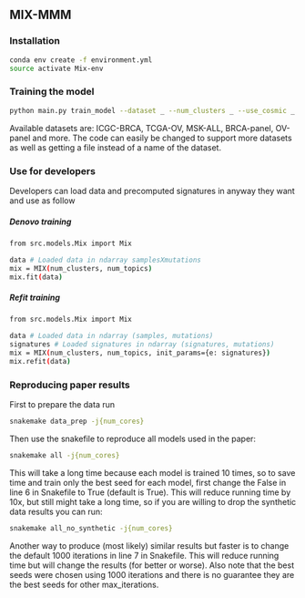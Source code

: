 ## MIX-MMM

### Installation

```sh
conda env create -f environment.yml
source activate Mix-env
```

### Training the model

```sh
python main.py train_model --dataset _ --num_clusters _ --use_cosmic _ --num_signatures _ --random_seed _ --max_iterations _
```

Available datasets are: ICGC-BRCA, TCGA-OV, MSK-ALL, BRCA-panel, OV-panel and more.
The code can easily be changed to support more datasets as well as getting a file instead of a name of the dataset.

### Use for developers

Developers can load data and precomputed signatures in anyway they want and use as follow

##### Denovo training

```sh
from src.models.Mix import Mix

data # Loaded data in ndarray samplesXmutations
mix = MIX(num_clusters, num_topics)
mix.fit(data) 
```

##### Refit training

```sh
from src.models.Mix import Mix

data # Loaded data in ndarray (samples, mutations)
signatures # Loaded signatures in ndarray (signatures, mutations) 
mix = MIX(num_clusters, num_topics, init_params={e: signatures})
mix.refit(data) 
```

### Reproducing paper results

First to prepare the data run

```sh
snakemake data_prep -j{num_cores}
```

Then use the snakefile to reproduce all models used in the paper:

```sh
snakemake all -j{num_cores}
```

This will take a long time because each model is trained 10 times, so to save time and train only the best seed for
each model, first change the False in line 6 in Snakefile to True (default is True).
This will reduce running time by 10x, but still might take a long time, so if you are willing to drop the synthetic data
results you can run:

```sh
snakemake all_no_synthetic -j{num_cores}
```

Another way to produce (most likely) similar results but faster is to
change the default 1000 iterations in line 7 in Snakefile. This will reduce running time but will change the results
(for better or worse). Also note that the best seeds were chosen using 1000 iterations and there is no guarantee they
are the best seeds for other max_iterations.
